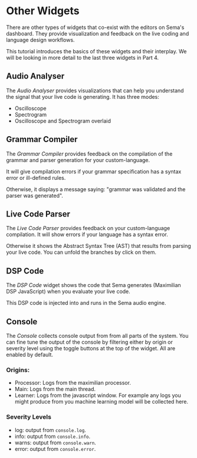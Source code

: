 # Other Widgets

There are other types of widgets that co-exist with the editors on Sema's dashboard. They provide visualization and feedback on the live coding and language design workflows.

This tutorial introduces the basics of these widgets and their interplay. We will be looking in more detail to the last three widgets in Part 4.

## Audio Analyser

The *Audio Analyser* provides visualizations that can help you understand the signal that your live code is generating. It has three modes:
* Oscilloscope
* Spectrogram
* Oscilloscope and Spectrogram overlaid

## Grammar Compiler

The *Grammar Compiler* provides feedback on the compilation of the grammar and parser generation for your custom-language.

It will give compilation errors if your grammar specification has a syntax error or ill-defined rules.

Otherwise, it displays a message saying: "grammar was validated and the parser was generated".

## Live Code Parser

The *Live Code Parser* provides feedback on your custom-language compilation. It will show errors if your language has a syntax error.

Otherwise it shows the Abstract Syntax Tree (AST) that results from parsing your live code. You can unfold the branches by click on them.

## DSP Code

The *DSP Code* widget shows the code that Sema generates (Maximilian DSP JavaScript) when you evaluate your live code.

This DSP code is injected into and runs in the Sema audio engine.

## Console
The *Console* collects console output from from all parts of the system. You can fine tune the output of the console by filtering either by origin or severity level using the toggle buttons at the top of the widget. All are enabled by default.

### Origins:
- Processor: Logs from the maximilian processor.
- Main: Logs from the main thread.
- Learner: Logs from the javascript window. For example any logs you might produce from you machine learning model will be collected here.

### Severity Levels
- log: output from `console.log`.
- info: output from `console.info`.
- warns: output from `console.warn`.
- error: output from `console.error`.



<!-- the Maximilian DSP -->

<!-- ## Post-It Window -->

<!-- The *Post-It* widget  -->

<!-- ## Store Inspector

The *Store Inspector* widget  -->